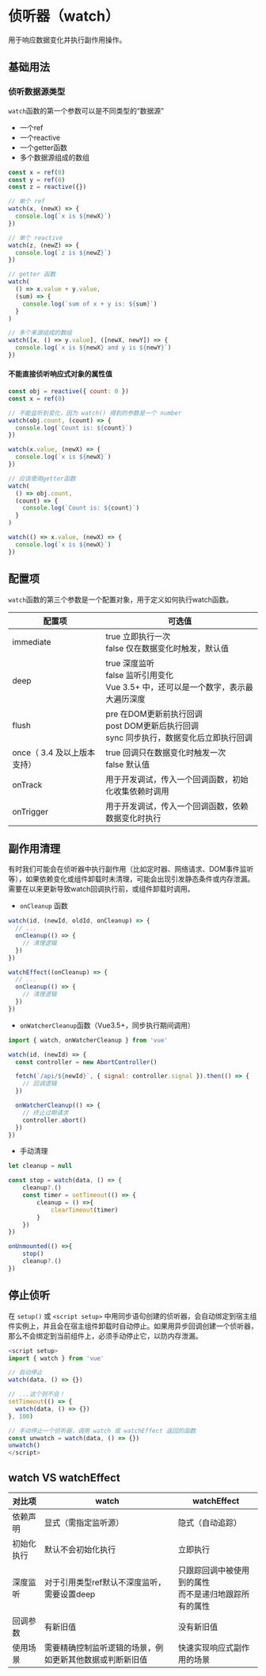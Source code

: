 # 侦听器（watch）

用于响应数据变化并执行副作用操作。

## 基础用法

### 侦听数据源类型

`watch`函数的第一个参数可以是不同类型的“数据源”

- 一个ref
- 一个reactive
- 一个getter函数
- 多个数据源组成的数组

``` javascript
const x = ref(0)
const y = ref(0)
const z = reactive({})

// 单个 ref
watch(x, (newX) => {
  console.log(`x is ${newX}`)
})

// 单个 reactive
watch(z, (newZ) => {
  console.log(`z is ${newZ}`)
})

// getter 函数
watch(
  () => x.value + y.value,
  (sum) => {
    console.log(`sum of x + y is: ${sum}`)
  }
)

// 多个来源组成的数组
watch([x, () => y.value], ([newX, newY]) => {
  console.log(`x is ${newX} and y is ${newY}`)
})
```

#### 不能直接侦听响应式对象的属性值

``` javascript
const obj = reactive({ count: 0 })
const x = ref(0)

// 不能监听到变化，因为 watch() 得到的参数是一个 number
watch(obj.count, (count) => {
  console.log(`Count is: ${count}`)
})

watch(x.value, (newX) => {
  console.log(`x is ${newX}`)
})

// 应该使用getter函数
watch(
  () => obj.count,
  (count) => {
    console.log(`Count is: ${count}`)
  }
)

watch(() => x.value, (newX) => {
  console.log(`x is ${newX}`)
})
```

## 配置项

`watch`函数的第三个参数是一个配置对象，用于定义如何执行watch函数。

| 配置项                      | 可选值                                                       |
| --------------------------- | ------------------------------------------------------------ |
| immediate                   | true 立即执行一次<br />false 仅在数据变化时触发，默认值      |
| deep                        | true 深度监听<br />false 监听引用变化<br />Vue 3.5+ 中，还可以是一个数字，表示最大遍历深度 |
| flush                       | pre 在DOM更新前执行回调<br />post DOM更新后执行回调<br />sync 同步执行，数据变化后立即执行回调 |
| once（ 3.4 及以上版本支持） | true 回调只在数据变化时触发一次<br />false 默认值            |
| onTrack                     | 用于开发调试，传入一个回调函数，初始化收集依赖时调用         |
| onTrigger                   | 用于开发调试，传入一个回调函数，依赖数据变化时执行           |

## 副作用清理

有时我们可能会在侦听器中执行副作用（比如定时器、网络请求、DOM事件监听等），如果依赖变化或组件卸载时未清理，可能会出现引发静态条件或内存泄漏。需要在以来更新导致watch回调执行前，或组件卸载时调用。

- `onCleanup` 函数

``` javascript
watch(id, (newId, oldId, onCleanup) => {
  // ...
  onCleanup(() => {
    // 清理逻辑
  })
})

watchEffect((onCleanup) => {
  // ...
  onCleanup(() => {
    // 清理逻辑
  })
})
```

- `onWatcherCleanup`函数（Vue3.5+，同步执行期间调用）

``` javascript
import { watch, onWatcherCleanup } from 'vue'

watch(id, (newId) => {
  const controller = new AbortController()

  fetch(`/api/${newId}`, { signal: controller.signal }).then(() => {
    // 回调逻辑
  })

  onWatcherCleanup(() => {
    // 终止过期请求
    controller.abort()
  })
})
```

- 手动清理

``` javascript
let cleanup = null

const stop = watch(data, () => {
    cleanup?.()
    const timer = setTimeout(() => {
        cleanup = () =>{
            clearTimeout(timer)
        }
    })
})

onUnmounted(() =>{
    stop()
    cleanup?.()
})
```

## 停止侦听

在 `setup()` 或 `<script setup>` 中用同步语句创建的侦听器，会自动绑定到宿主组件实例上，并且会在宿主组件卸载时自动停止。如果用异步回调创建一个侦听器，那么不会绑定到当前组件上，必须手动停止它，以防内存泄漏。

``` javascript
<script setup>
import { watch } from 'vue'

// 自动停止
watch(data, () => {})

// ...这个则不会！
setTimeout(() => {
  watch(data, () => {})
}, 100)

// 手动停止一个侦听器，调用 watch 或 watchEffect 返回的函数
const unwatch = watch(data, () => {})
unwatch()
</script>
```

## watch VS watchEffect

| 对比项     | watch                                                    | watchEffect                                                |
| ---------- | -------------------------------------------------------- | ---------------------------------------------------------- |
| 依赖声明   | 显式（需指定监听源）                                     | 隐式（自动追踪）                                           |
| 初始化执行 | 默认不会初始化执行                                       | 立即执行                                                   |
| 深度监听   | 对于引用类型ref默认不深度监听，需要设置deep              | 只跟踪回调中被使用到的属性<br />而不是递归地跟踪所有的属性 |
| 回调参数   | 有新旧值                                                 | 没有新旧值                                                 |
| 使用场景   | 需要精确控制监听逻辑的场景，例如更新其他数据或判断新旧值 | 快速实现响应式副作用的场景                                 |

